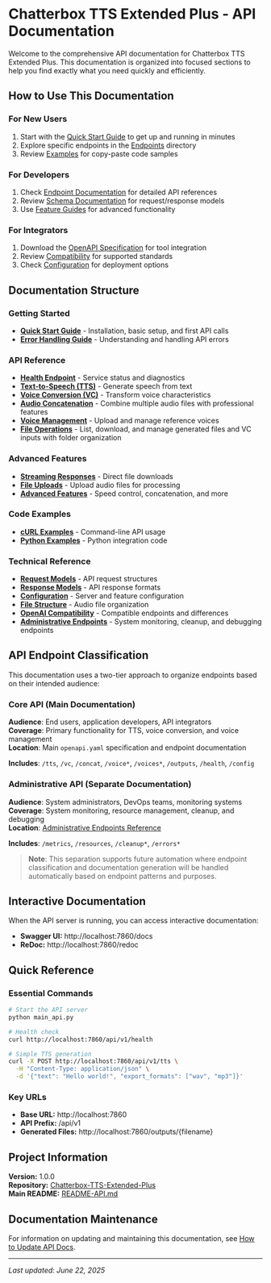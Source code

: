 # Chatterbox TTS Extended Plus - API Documentation

Welcome to the comprehensive API documentation for Chatterbox TTS Extended Plus. This documentation is organized into focused sections to help you find exactly what you need quickly and efficiently.

## How to Use This Documentation

### For New Users
1. Start with the [Quick Start Guide](quick-start.md) to get up and running in minutes
2. Explore specific endpoints in the [Endpoints](endpoints/) directory
3. Review [Examples](schemas/examples/) for copy-paste code samples

### For Developers
1. Check [Endpoint Documentation](endpoints/) for detailed API references
2. Review [Schema Documentation](schemas/) for request/response models
3. Use [Feature Guides](guides/) for advanced functionality

### For Integrators
1. Download the [OpenAPI Specification](openapi.yaml) for tool integration
2. Review [Compatibility](reference/compatibility.md) for supported standards
3. Check [Configuration](reference/configuration.md) for deployment options

## Documentation Structure

### Getting Started
- **[Quick Start Guide](quick-start.md)** - Installation, basic setup, and first API calls
- **[Error Handling Guide](guides/error-handling.md)** - Understanding and handling API errors

### API Reference
- **[Health Endpoint](endpoints/health.md)** - Service status and diagnostics
- **[Text-to-Speech (TTS)](endpoints/tts.md)** - Generate speech from text
- **[Voice Conversion (VC)](endpoints/voice-conversion.md)** - Transform voice characteristics
- **[Audio Concatenation](endpoints/concatenation.md)** - Combine multiple audio files with professional features
- **[Voice Management](endpoints/voice-management.md)** - Upload and manage reference voices
- **[File Operations](endpoints/file-operations.md)** - List, download, and manage generated files and VC inputs with folder organization

### Advanced Features
- **[Streaming Responses](guides/streaming-responses.md)** - Direct file downloads
- **[File Uploads](guides/file-uploads.md)** - Upload audio files for processing
- **[Advanced Features](guides/advanced-features.md)** - Speed control, concatenation, and more

### Code Examples
- **[cURL Examples](schemas/examples/curl-examples.md)** - Command-line API usage
- **[Python Examples](schemas/examples/python-examples.md)** - Python integration code

### Technical Reference
- **[Request Models](schemas/request-models.md)** - API request structures
- **[Response Models](schemas/response-models.md)** - API response formats
- **[Configuration](reference/configuration.md)** - Server and feature configuration
- **[File Structure](reference/file-structure.md)** - Audio file organization
- **[OpenAI Compatibility](reference/compatibility.md)** - Compatible endpoints and differences
- **[Administrative Endpoints](reference/administrative-endpoints.md)** - System monitoring, cleanup, and debugging endpoints

## API Endpoint Classification

This documentation uses a two-tier approach to organize endpoints based on their intended audience:

### Core API (Main Documentation)
**Audience**: End users, application developers, API integrators  
**Coverage**: Primary functionality for TTS, voice conversion, and voice management  
**Location**: Main `openapi.yaml` specification and endpoint documentation

**Includes**: `/tts`, `/vc`, `/concat`, `/voice*`, `/voices*`, `/outputs`, `/health`, `/config`

### Administrative API (Separate Documentation)
**Audience**: System administrators, DevOps teams, monitoring systems  
**Coverage**: System monitoring, resource management, cleanup, and debugging  
**Location**: [Administrative Endpoints Reference](reference/administrative-endpoints.md)

**Includes**: `/metrics`, `/resources`, `/cleanup*`, `/errors*`

> **Note**: This separation supports future automation where endpoint classification and documentation generation will be handled automatically based on endpoint patterns and purposes.

## Interactive Documentation

When the API server is running, you can access interactive documentation:
- **Swagger UI:** http://localhost:7860/docs
- **ReDoc:** http://localhost:7860/redoc

## Quick Reference

### Essential Commands
```bash
# Start the API server
python main_api.py

# Health check
curl http://localhost:7860/api/v1/health

# Simple TTS generation
curl -X POST http://localhost:7860/api/v1/tts \
  -H "Content-Type: application/json" \
  -d '{"text": "Hello world!", "export_formats": ["wav", "mp3"]}'
```

### Key URLs
- **Base URL:** http://localhost:7860
- **API Prefix:** /api/v1
- **Generated Files:** http://localhost:7860/outputs/{filename}

## Project Information

**Version:** 1.0.0  
**Repository:** [Chatterbox-TTS-Extended-Plus](../../)  
**Main README:** [README-API.md](../../README-API.md)

## Documentation Maintenance

For information on updating and maintaining this documentation, see [How to Update API Docs](how-to-update-api-docs.md).

---

*Last updated: June 22, 2025*